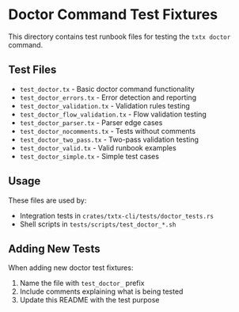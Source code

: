 # Doctor Command Test Fixtures

This directory contains test runbook files for testing the `txtx doctor` command.

## Test Files

- `test_doctor.tx` - Basic doctor command functionality
- `test_doctor_errors.tx` - Error detection and reporting
- `test_doctor_validation.tx` - Validation rules testing
- `test_doctor_flow_validation.tx` - Flow validation testing
- `test_doctor_parser.tx` - Parser edge cases
- `test_doctor_nocomments.tx` - Tests without comments
- `test_doctor_two_pass.tx` - Two-pass validation testing
- `test_doctor_valid.tx` - Valid runbook examples
- `test_doctor_simple.tx` - Simple test cases

## Usage

These files are used by:
- Integration tests in `crates/txtx-cli/tests/doctor_tests.rs`
- Shell scripts in `tests/scripts/test_doctor_*.sh`

## Adding New Tests

When adding new doctor test fixtures:
1. Name the file with `test_doctor_` prefix
2. Include comments explaining what is being tested
3. Update this README with the test purpose